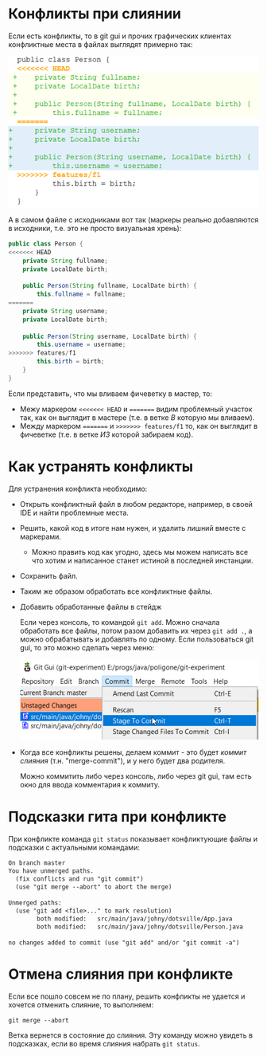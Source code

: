 # Конфликты при слиянии

Если есть конфликты, то в git gui и прочих графических клиентах конфликтные места в файлах выглядят примерно так:

<img src="img/image-20221027174509424.png" alt="image-20221027174509424"  />

А в самом файле с исходниками вот так (маркеры реально добавляются в исходники, т.е. это не просто визуальная хрень):

```java
public class Person {
<<<<<<< HEAD
    private String fullname;
    private LocalDate birth;

    public Person(String fullname, LocalDate birth) {
        this.fullname = fullname;
=======
    private String username;
    private LocalDate birth;

    public Person(String username, LocalDate birth) {
        this.username = username;
>>>>>>> features/f1
        this.birth = birth;
    }
}
```

Если представить, что мы вливаем фичеветку в мастер, то:

* Межу маркером `<<<<<<< HEAD` и `=======` видим проблемный участок так, как он выглядит в мастере (т.е. в ветке *В* которую мы вливаем).
* Между маркером `=======` и `>>>>>>> features/f1` то, как он выглядит в фичеветке (т.е. в ветке *ИЗ* которой забираем код).

# Как устранять конфликты

Для устранения конфликта необходимо:

* Открыть конфликтный файл в любом редакторе, например, в своей IDE и найти проблемные места.

* Решить, какой код в итоге нам нужен, и удалить лишний вместе с маркерами.

  * Можно править код как угодно, здесь мы можем написать все что хотим и написанное станет истиной в последней инстанции.

* Сохранить файл.

* Таким же образом обработать все конфликтные файлы.

* Добавить обработанные файлы в стейдж

  Если через консоль, то командой `git add`. Можно сначала обработать все файлы, потом разом добавить их через `git add .`, а можно обрабатывать и добавлять по одному. Если пользоваться git gui, то это можно сделать через меню:

  <img src="img/image-20221027182124417.png" alt="image-20221027182124417"  />

* Когда все конфликты решены, делаем коммит - это будет *коммит слияния* (т.н. "merge-commit"), и у него будет два родителя.

  Можно коммитить либо через консоль, либо через git gui, там есть окно для ввода комментария к коммиту.

# Подсказки гита при конфликте

При конфликте команда `git status` показывает конфликтующие файлы и подсказки с актуальными командами:

```
On branch master
You have unmerged paths.
  (fix conflicts and run "git commit")
  (use "git merge --abort" to abort the merge)

Unmerged paths:
  (use "git add <file>..." to mark resolution)
        both modified:   src/main/java/johny/dotsville/App.java
        both modified:   src/main/java/johny/dotsville/Person.java

no changes added to commit (use "git add" and/or "git commit -a")
```

# Отмена слияния при конфликте

Если все пошло совсем не по плану, решить конфликты не удается и хочется отменить слияние, то выполняем:

```
git merge --abort
```

Ветка вернется в состояние до слияния. Эту команду можно увидеть в подсказках, если во время слияния набрать `git status`.
